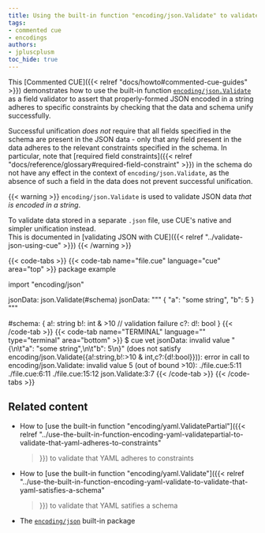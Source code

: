```yaml
---
title: Using the built-in function "encoding/json.Validate" to validate that JSON adheres to constraints
tags:
- commented cue
- encodings
authors:
- jpluscplusm
toc_hide: true
---
```


This [Commented CUE]({{< relref "docs/howto#commented-cue-guides" >}})
demonstrates how to use the built-in function
[`encoding/json.Validate`](https://pkg.go.dev/cuelang.org/go/pkg/encoding/json#Validate)
as a field validator to assert that properly-formed JSON encoded in a string
adheres to specific constraints by checking that the data and schema unify
successfully.

Successful unification *does not* require that all fields specified in the
schema are present in the JSON data - only that any field present in the data
adheres to the relevant constraints specified in the schema. In particular,
note that
[required field constraints]({{< relref "docs/reference/glossary#required-field-constraint" >}})
in the schema do not have any effect in the context of
`encoding/json.Validate`, as the absence of such a field in the data does not
prevent successful unification.

{{< warning >}}
`encoding/json.Validate` is used to validate JSON data *that is encoded in a
string*.

To validate data stored in a separate `.json` file, use CUE's native and
simpler unification instead.\
This is documented in
[validating JSON with CUE]({{< relref "../validate-json-using-cue" >}})
{{< /warning >}}

{{< code-tabs >}}
{{< code-tab name="file.cue" language="cue"  area="top" >}}
package example

import "encoding/json"

jsonData: json.Validate(#schema)
jsonData: """
	{
		"a": "some string",
		"b": 5
	}
	"""

#schema: {
	a!: string
	b!: int & >10 // validation failure
	c?: d!: bool
}
{{< /code-tab >}}
{{< code-tab name="TERMINAL" language="" type="terminal" area="bottom" >}}
$ cue vet
jsonData: invalid value "{\n\t\"a\": \"some string\",\n\t\"b\": 5\n}" (does not satisfy encoding/json.Validate({a!:string,b!:>10 & int,c?:{d!:bool}})): error in call to encoding/json.Validate: invalid value 5 (out of bound >10):
    ./file.cue:5:11
    ./file.cue:6:11
    ./file.cue:15:12
    json.Validate:3:7
{{< /code-tab >}}
{{< /code-tabs >}}

## Related content

- How to
  [use the built-in function "encoding/yaml.ValidatePartial"]({{< relref
    "../use-the-built-in-function-encoding-yaml-validatepartial-to-validate-that-yaml-adheres-to-constraints"
  >}}) to validate that YAML adheres to constraints
- How to
  [use the built-in function "encoding/yaml.Validate"]({{< relref
    "../use-the-built-in-function-encoding-yaml-validate-to-validate-that-yaml-satisfies-a-schema"
  >}}) to validate that YAML satifies a schema
- The [`encoding/json`](https://pkg.go.dev/cuelang.org/go/pkg/encoding/json)
  built-in package
